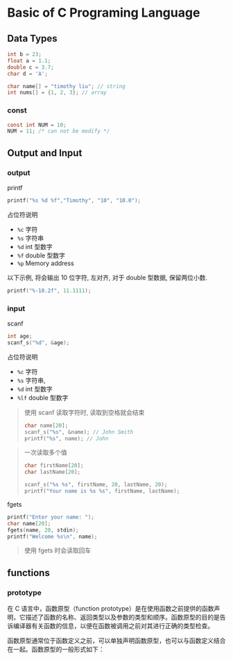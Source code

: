 # Basic of C Programing Language

## Data Types

```c
int b = 23;
float a = 1.1;
double c = 3.7;
char d = 'A';

char name[] = "timothy liu"; // string
int nums[] = {1, 2, 3}; // array
```

### const

```c
const int NUM = 10;
NUM = 11; /* can not be modify */
```

## Output and Input

### output

printf

```c
printf("%s %d %f","Timothy", "10", "10.0");
```

占位符说明

-   `%c` 字符
-   `%s` 字符串
-   `%d` int 型数字
-   `%f` double 型数字
-   `%p` Memory address

以下示例, 将会输出 10 位字符, 左对齐, 对于 double 型数据, 保留两位小数.

```c
printf("%-10.2f", 11.1111);
```

### input

scanf

```c
int age;
scanf_s("%d", &age);
```

占位符说明

-   `%c` 字符
-   `%s` 字符串,
-   `%d` int 型数字
-   `%lf` double 型数字

> 使用 scanf 读取字符时, 读取到空格就会结束
>
> ```c
> char name[20];
> scanf_s("%s", &name); // John Smith
> printf("%s", name); // John
> ```

> 一次读取多个值
>
> ```c
> char firstName[20];
> char lastName[20];
>
> scanf_s("%s %s", firstName, 20, lastName, 20);
> printf("Your name is %s %s", firstName, lastName);
> ```

fgets

```c
printf("Enter your name: ");
char name[20];
fgets(name, 20, stdin);
printf("Welcome %s\n", name);
```

> 使用 fgets 时会读取回车

## functions

### prototype

在 C 语言中，函数原型（function prototype）是在使用函数之前提供的函数声明，它描述了函数的名称、返回类型以及参数的类型和顺序。函数原型的目的是告诉编译器有关函数的信息，以便在函数被调用之前对其进行正确的类型检查。

函数原型通常位于函数定义之前，可以单独声明函数原型，也可以与函数定义结合在一起。函数原型的一般形式如下：
